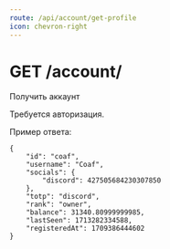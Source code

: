 ```yaml
---
route: /api/account/get-profile
icon: chevron-right
---
```


# GET /account/
Получить аккаунт

Требуется авторизация.

Пример ответа:
```
{
    "id": "coaf",
    "username": "Coaf",
    "socials": {
        "discord": 427505684230307850
    },
    "totp": "discord",
    "rank": "owner",
    "balance": 31340.80999999985,
    "lastSeen": 1713282334588,
    "registeredAt": 1709386444602
}
```
